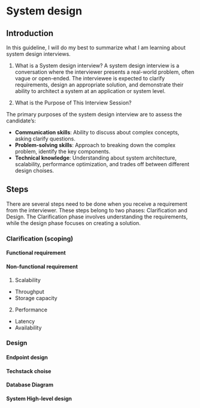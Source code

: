 # System design

## Introduction

In this guideline, I will do my best to summarize what I am learning about system design interviews.

1. What is a System design interview?
A system design interview is a conversation where the interviewer presents a real-world problem, often vague or open-ended. The interviewee is expected to clarify requirements, design an appropriate solution, and demonstrate their ability to architect a system at an application or system level.

2. What is the Purpose of This Interview Session?

The primary purposes of the system design interview are to assess the candidate’s:

- **Communication skills**: Ability to discuss about complex concepts, asking clarify questions.
- **Problem-solving skills**: Approach to breaking down the complex problem, identify the key components.
- **Technical knowledge**: Understanding about system architecture, scalability, performance optimization, 
and trades off between different design choises.

## Steps

There are several steps need to be done when you receive a requirement from the interviewer. These steps belong
to two phases: Clarification and Design. The Clarification phase involves understanding the requirements, while the 
design phase focuses on creating a solution.

### Clarification (scoping)

#### Functional requirement

#### Non-functional requirement

1. Scalability

- Throughput
- Storage capacity

2. Performance

- Latency
- Availability

### Design

#### Endpoint design

#### Techstack choise

#### Database Diagram

#### System High-level design
